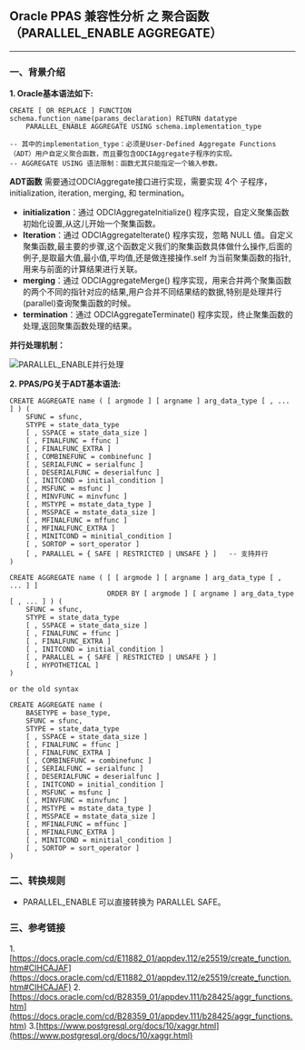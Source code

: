 ## Oracle PPAS 兼容性分析 之 聚合函数（PARALLEL_ENABLE AGGREGATE）
---

### 一、背景介绍

**1. Oracle基本语法如下:**
```
CREATE [ OR REPLACE ] FUNCTION schema.function_name(params_declaration) RETURN datatype
    PARALLEL_ENABLE AGGREGATE USING schema.implementation_type 
    
-- 其中的implementation_type：必须是User-Defined Aggregate Functions（ADT）用户自定义聚合函数，而且要包含ODCIAggregate子程序的实现。
-- AGGREGATE USING 语法限制：函数尤其只能指定一个输入参数。
```
**ADT函数**
需要通过ODCIAggregate接口进行实现，需要实现 4个 子程序，initialization, iteration, merging, 和 termination。
+ **initialization**：通过 ODCIAggregateInitialize() 程序实现，自定义聚集函数初始化设置,从这儿开始一个聚集函数。
+ **Iteration**：通过 ODCIAggregateIterate() 程序实现，忽略 NULL 值。自定义聚集函数,最主要的步骤,这个函数定义我们的聚集函数具体做什么操作,后面的例子,是取最大值,最小值,平均值,还是做连接操作.self 为当前聚集函数的指针,用来与前面的计算结果进行关联。
+ **merging**：通过 ODCIAggregateMerge() 程序实现，用来合并两个聚集函数的两个不同的指针对应的结果,用户合并不同结果结的数据,特别是处理并行(parallel)查询聚集函数的时候。
+ **termination**：通过 ODCIAggregateTerminate() 程序实现，终止聚集函数的处理,返回聚集函数处理的结果。


**并行处理机制：**

![PARALLEL_ENABLE并行处理](https://docs.oracle.com/cd/B28359_01/appdev.111/b28425/img/addci043.gif)

**2. PPAS/PG关于ADT基本语法:**
```
CREATE AGGREGATE name ( [ argmode ] [ argname ] arg_data_type [ , ... ] ) (
    SFUNC = sfunc,
    STYPE = state_data_type
    [ , SSPACE = state_data_size ]
    [ , FINALFUNC = ffunc ]
    [ , FINALFUNC_EXTRA ]
    [ , COMBINEFUNC = combinefunc ]
    [ , SERIALFUNC = serialfunc ]
    [ , DESERIALFUNC = deserialfunc ]
    [ , INITCOND = initial_condition ]
    [ , MSFUNC = msfunc ]
    [ , MINVFUNC = minvfunc ]
    [ , MSTYPE = mstate_data_type ]
    [ , MSSPACE = mstate_data_size ]
    [ , MFINALFUNC = mffunc ]
    [ , MFINALFUNC_EXTRA ]
    [ , MINITCOND = minitial_condition ]
    [ , SORTOP = sort_operator ]
    [ , PARALLEL = { SAFE | RESTRICTED | UNSAFE } ]   -- 支持并行
)

CREATE AGGREGATE name ( [ [ argmode ] [ argname ] arg_data_type [ , ... ] ]
                        ORDER BY [ argmode ] [ argname ] arg_data_type [ , ... ] ) (
    SFUNC = sfunc,
    STYPE = state_data_type
    [ , SSPACE = state_data_size ]
    [ , FINALFUNC = ffunc ]
    [ , FINALFUNC_EXTRA ]
    [ , INITCOND = initial_condition ]
    [ , PARALLEL = { SAFE | RESTRICTED | UNSAFE } ]
    [ , HYPOTHETICAL ]
)

or the old syntax

CREATE AGGREGATE name (
    BASETYPE = base_type,
    SFUNC = sfunc,
    STYPE = state_data_type
    [ , SSPACE = state_data_size ]
    [ , FINALFUNC = ffunc ]
    [ , FINALFUNC_EXTRA ]
    [ , COMBINEFUNC = combinefunc ]
    [ , SERIALFUNC = serialfunc ]
    [ , DESERIALFUNC = deserialfunc ]
    [ , INITCOND = initial_condition ]
    [ , MSFUNC = msfunc ]
    [ , MINVFUNC = minvfunc ]
    [ , MSTYPE = mstate_data_type ]
    [ , MSSPACE = mstate_data_size ]
    [ , MFINALFUNC = mffunc ]
    [ , MFINALFUNC_EXTRA ]
    [ , MINITCOND = minitial_condition ]
    [ , SORTOP = sort_operator ]
)

```



### 二、转换规则
+ PARALLEL_ENABLE 可以直接转换为 PARALLEL SAFE。

### 三、参考链接
1.[https://docs.oracle.com/cd/E11882_01/appdev.112/e25519/create_function.htm#CIHCAJAF](https://docs.oracle.com/cd/E11882_01/appdev.112/e25519/create_function.htm#CIHCAJAF)
2.[https://docs.oracle.com/cd/B28359_01/appdev.111/b28425/aggr_functions.htm](https://docs.oracle.com/cd/B28359_01/appdev.111/b28425/aggr_functions.htm)
3.[https://www.postgresql.org/docs/10/xaggr.html](https://www.postgresql.org/docs/10/xaggr.html)
